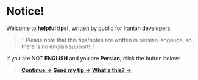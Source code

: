 # Notice!
Welcome to **helpful tips!**, written by public for Iranian developers.

> **`!`** Please note that this tips/notes are written in persian langauge, so there is no english support! **`!`**


If you are NOT **ENGLISH** and you are **Persian**, click the button below:

> [**Continue** ->](How_Start.md)
> [**Send my tip** ->](self/send_tip.md)
> [**What's this?** ->](self/ins.md)
